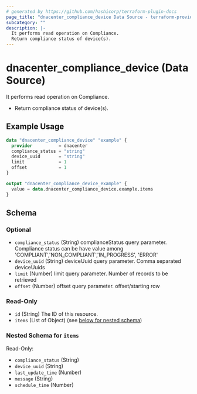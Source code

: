 ```yaml
---
# generated by https://github.com/hashicorp/terraform-plugin-docs
page_title: "dnacenter_compliance_device Data Source - terraform-provider-dnacenter"
subcategory: ""
description: |-
  It performs read operation on Compliance.
  Return compliance status of device(s).
---
```


# dnacenter_compliance_device (Data Source)

It performs read operation on Compliance.

- Return compliance status of device(s).

## Example Usage

```terraform
data "dnacenter_compliance_device" "example" {
  provider          = dnacenter
  compliance_status = "string"
  device_uuid       = "string"
  limit             = 1
  offset            = 1
}

output "dnacenter_compliance_device_example" {
  value = data.dnacenter_compliance_device.example.items
}
```

<!-- schema generated by tfplugindocs -->
## Schema

### Optional

- `compliance_status` (String) complianceStatus query parameter. Compliance status can be have value among 'COMPLIANT','NON_COMPLIANT','IN_PROGRESS', 'ERROR'
- `device_uuid` (String) deviceUuid query parameter. Comma separated deviceUuids
- `limit` (Number) limit query parameter. Number of records to be retrieved
- `offset` (Number) offset query parameter. offset/starting row

### Read-Only

- `id` (String) The ID of this resource.
- `items` (List of Object) (see [below for nested schema](#nestedatt--items))

<a id="nestedatt--items"></a>
### Nested Schema for `items`

Read-Only:

- `compliance_status` (String)
- `device_uuid` (String)
- `last_update_time` (Number)
- `message` (String)
- `schedule_time` (Number)


